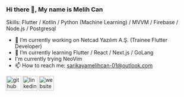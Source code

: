 ### Hi there 👋, My name is Melih Can

Skills: Flutter / Kotlin / Python (Machine Learning) / MVVM / Firebase / Node.js / Postgresql

- 🔭 I’m currently working on Netcad Yazılım A.Ş. (Trainee Flutter Developer)
- 🌱 I’m currently learning Flutter / React / Next.js / GoLang
- I'm currently trying NeoVim
- 📫 How to reach me: sarikayamelihcan-01@outlook.com 

[<img src='https://cdn.jsdelivr.net/npm/simple-icons@3.0.1/icons/github.svg' alt='github' height='40'>](https://github.com/MelihcanSrky)  [<img src='https://cdn.jsdelivr.net/npm/simple-icons@3.0.1/icons/linkedin.svg' alt='linkedin' height='40'>](https://www.linkedin.com/in/melihcansarikaya/)  [<img src='https://cdn.jsdelivr.net/npm/simple-icons@3.0.1/icons/icloud.svg' alt='website' height='40'>](https://MelihcanSrky.github.io/)  
